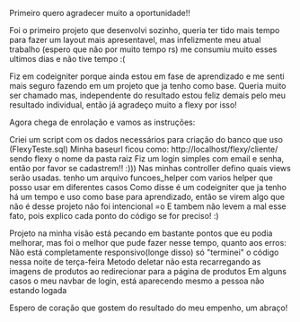 Primeiro quero agradecer muito a oportunidade!!

Foi o primeiro projeto que desenvolvi sozinho, queria ter tido mais tempo para fazer um layout mais apresentavel, mas infelizmente meu atual trabalho (espero que não por muito tempo rs) me consumiu muito esses ultimos dias e não tive tempo :(


Fiz em codeigniter porque ainda estou em fase de aprendizado e me senti mais seguro fazendo em um projeto que ja tenho como base.
Queria muito ser chamado mas, independente do resultado estou feliz demais pelo meu resultado individual, então já agradeço muito a flexy por isso!

Agora chega de enrolação e vamos as instruções:

Criei um script com os dados necessários para criação do banco que uso (FlexyTeste.sql)
Minha baseurl ficou como: http://localhost/flexy/cliente/ sendo flexy o nome da pasta raiz
Fiz um login simples com email e senha, então por favor se cadastrem!! :)))
Nas minhas controller defino quais views serão usadas.
tenho um arquivo funcoes_helper com varios helper que posso usar em diferentes casos
Como disse é um codeigniter que ja tenho há um tempo e uso como base para aprendizado, então se virem algo que não é desse projeto não foi intencional =o E tambem não levem a mal esse fato, pois explico cada ponto do código se for preciso! :)

Projeto na minha visão está pecando em bastante pontos que eu podia melhorar, mas foi o melhor que pude fazer nesse tempo, quanto aos erros:
Não está completamente responsivo(longe disso) só "terminei" o código nessa noite de terça-feira
Metodo deletar não esta recarregando as imagens de produtos ao redirecionar para a página de produtos
Em alguns casos o meu navbar de login, está aparecendo mesmo a pessoa não estando logada


Espero de coração que gostem do resultado do meu empenho, um abraço!

